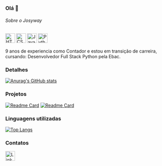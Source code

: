 ### Olá 👋

###### Sobre o Josyway
<img src='https://img.shields.io/badge/HTML-0077B5?style=for-the-badge&logo=html&logoColor=white' alt='HTML' height='30'> <img src='https://img.shields.io/badge/CSS-0077B5?style=for-the-badge&logo=css&logoColor=white' alt='CSS' height='30'>
<img src='https://img.shields.io/badge/JavaScript-0077B5?style=for-the-badge&logo=javascript&logoColor=white' alt='JavaScript' height='30'>
<img src='https://img.shields.io/badge/Python-0077B5?style=for-the-badge&logo=python&logoColor=white' alt='Python' height='30'>


9 anos de experiencia como Contador e estou em transição de carreira, cursando: Desenvolvedor Full Stack Python pela Ebac.

### Detalhes

[![Anurag's GitHub stats](https://github-readme-stats.vercel.app/api?username=Josyway&show_icons=true&theme=dark)](https://github.com/anuraghazra/github-readme-stats)

### Projetos

[![Readme Card](https://github-readme-stats.vercel.app/api/pin/?username=Josyway&repo=Way_Contabilidade&theme=dark)](https://github.com/josyway/github-readme-stats)
[![Readme Card]([https://github.com/Josyway/clone_disneyplus.git&theme=dark)](https://github.com/josyway/github-readme-stats)


### Linguagens utilizadas

[![Top Langs](https://github-readme-stats.vercel.app/api/top-langs/?username=Josyway&layout=compact)](https://github.com/anuraghazra/github-readme-stats)

### Contatos

[<img src='https://img.shields.io/badge/LinkedIn-0077B5?style=for-the-badge&logo=linkedin&logoColor=white' alt='Linkedin' height='30'>](https://www.linkedin.com/in/josyway-paulo/)

